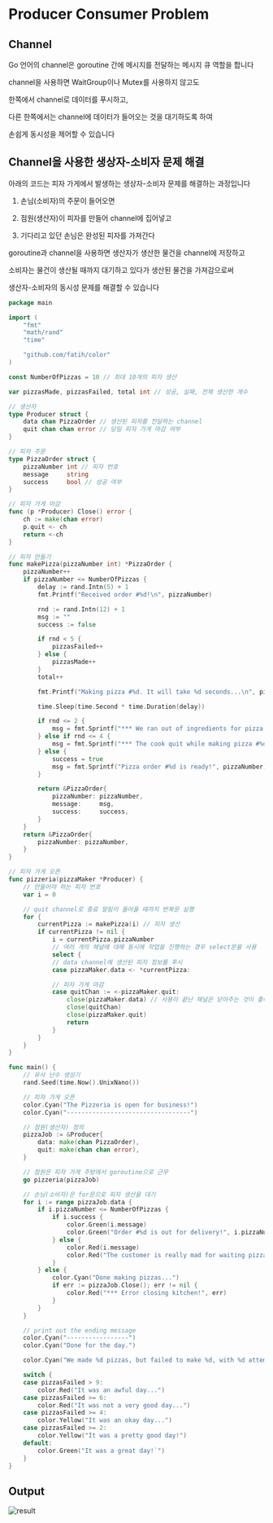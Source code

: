 # Producer Consumer Problem

## Channel

<span>
Go 언어의 channel은 goroutine 간에 메시지를 전달하는 메시지 큐 역할을 합니다

channel을 사용하면 WaitGroup이나 Mutex를 사용하지 않고도 

한쪽에서 channel로 데이터를 푸시하고, 

다른 한쪽에서는 channel에 데이터가 들어오는 것을 대기하도록 하여

손쉽게 동시성을 제어할 수 있습니다
</span>

## Channel을 사용한 생상자-소비자 문제 해결

<span>
아래의 코드는 피자 가게에서 발생하는 생상자-소비자 문제를 해결하는 과정입니다


1. 손님(소비자)의 주문이 들어오면

2. 점원(생산자)이 피자를 만들어 channel에 집어넣고

3. 기다리고 있던 손님은 완성된 피자를 가져간다
   

goroutine과 channel을 사용하면 생산자가 생산한 물건을 channel에 저장하고

소비자는 물건이 생산될 때까지 대기하고 있다가 생산된 물건을 가져감으로써

생산자-소비자의 동시성 문제를 해결할 수 있습니다
</span>

```go
package main

import (
	"fmt"
	"math/rand"
	"time"

	"github.com/fatih/color"
)

const NumberOfPizzas = 10 // 최대 10개의 피자 생산

var pizzasMade, pizzasFailed, total int // 성공, 실패, 전체 생산한 개수

// 생산자
type Producer struct {
	data chan PizzaOrder // 생산된 피자를 전달하는 channel
	quit chan chan error // 당일 피자 가게 마감 여부
}

// 피자 주문
type PizzaOrder struct {
	pizzaNumber int // 피자 번호
	message     string
	success     bool // 성공 여부
}

// 피자 가게 마감
func (p *Producer) Close() error {
	ch := make(chan error)
	p.quit <- ch
	return <-ch
}

// 피자 만들기
func makePizza(pizzaNumber int) *PizzaOrder {
	pizzaNumber++
	if pizzaNumber <= NumberOfPizzas {
		delay := rand.Intn(5) + 1
		fmt.Printf("Received order #%d!\n", pizzaNumber)

		rnd := rand.Intn(12) + 1
		msg := ""
		success := false

		if rnd < 5 {
			pizzasFailed++
		} else {
			pizzasMade++
		}
		total++

		fmt.Printf("Making pizza #%d. It will take %d seconds...\n", pizzaNumber, delay)

		time.Sleep(time.Second * time.Duration(delay))

		if rnd <= 2 {
			msg = fmt.Sprintf("*** We ran out of ingredients for pizza #%d!", pizzaNumber)
		} else if rnd <= 4 {
			msg = fmt.Sprintf("*** The cook quit while making pizza #%d!", pizzaNumber)
		} else {
			success = true
			msg = fmt.Sprintf("Pizza order #%d is ready!", pizzaNumber)
		}

		return &PizzaOrder{
			pizzaNumber: pizzaNumber,
			message:     msg,
			success:     success,
		}
	}
	return &PizzaOrder{
		pizzaNumber: pizzaNumber,
	}
}

// 피자 가게 오픈
func pizzeria(pizzaMaker *Producer) {
	// 만들어야 하는 피자 번호
	var i = 0

	// quit channel로 종료 알림이 들어올 때까지 반복문 실행
	for {
		currentPizza := makePizza(i) // 피자 생산
		if currentPizza != nil {
			i = currentPizza.pizzaNumber
            // 여러 개의 채널에 대해 동시에 작업을 진행하는 경우 select문을 사용
			select {
			// data channel에 생산된 피자 정보를 푸시
			case pizzaMaker.data <- *currentPizza:

			// 피자 가게 마감
			case quitChan := <-pizzaMaker.quit:
				close(pizzaMaker.data) // 사용이 끝난 채널은 닫아주는 것이 좋다
				close(quitChan)
				close(pizzaMaker.quit)
				return
			}
		}
	}
}

func main() {
	// 유사 난수 생성기
	rand.Seed(time.Now().UnixNano())

	// 피자 가게 오픈
	color.Cyan("The Pizzeria is open for business!")
	color.Cyan("----------------------------------")

	// 점원(생산자) 정의
	pizzaJob := &Producer{
		data: make(chan PizzaOrder),
		quit: make(chan chan error),
	}

	// 점원은 피자 가게 주방에서 goroutine으로 근무
	go pizzeria(pizzaJob)

    // 손님(소비자)은 for문으로 피자 생산을 대기
	for i := range pizzaJob.data {
		if i.pizzaNumber <= NumberOfPizzas {
			if i.success {
				color.Green(i.message)
				color.Green("Order #%d is out for delivery!", i.pizzaNumber)
			} else {
				color.Red(i.message)
				color.Red("The customer is really mad for waiting pizza!")
			}
		} else {
			color.Cyan("Done making pizzas...")
			if err := pizzaJob.Close(); err != nil {
				color.Red("*** Error closing kitchen!", err)
			}
		}
	}

	// print out the ending message
	color.Cyan("-----------------")
	color.Cyan("Done for the day.")

	color.Cyan("We made %d pizzas, but failed to make %d, with %d attempts in total.", pizzasMade, pizzasFailed, total)

	switch {
	case pizzasFailed > 9:
		color.Red("It was an awful day...")
	case pizzasFailed >= 6:
		color.Red("It was not a very good day...")
	case pizzasFailed >= 4:
		color.Yellow("It was an okay day...")
	case pizzasFailed >= 2:
		color.Yellow("It was a pretty good day!")
	default:
		color.Green("It was a great day!`")
	}
}
```

## Output

![result](result.png)